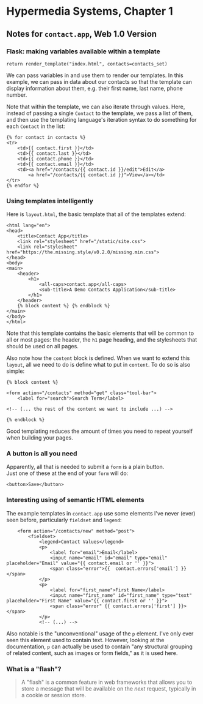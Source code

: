 # Hypermedia Systems, Chapter 1

## Notes for `contact.app`, Web 1.0 Version

### Flask: making variables available within a template
```
return render_template("index.html", contacts=contacts_set)
```
We can pass variables in and use them to render our templates. In this example, we can pass in data about our contacts so that the template can display information about them, e.g. their first name, last name, phone number.

Note that within the template, we can also iterate through values. Here, instead of passing a single `Contact` to the template, we pass a list of them, and then use the templating language's iteration syntax to do something for each `Contact` in the list:

```
{% for contact in contacts %}
<tr>
    <td>{{ contact.first }}</td>
    <td>{{ contact.last }}</td>
    <td>{{ contact.phone }}</td>
    <td>{{ contact.email }}</td>
    <td><a href="/contacts/{{ contact.id }}/edit">Edit</a>
        <a href="/contacts/{{ contact.id }}">View</a></td>
</tr>
{% endfor %}
```

### Using templates intelligently
Here is `layout.html`, the basic template that all of the templates extend:
```
<html lang="en">
<head>
    <title>Contact App</title>
    <link rel="stylesheet" href="/static/site.css">
    <link rel="stylesheet" href="https://the.missing.style/v0.2.0/missing.min.css">
</head>
<body>
<main>
    <header>
        <h1>
            <all-caps>contact.app</all-caps>
            <sub-title>A Demo Contacts Application</sub-title>
        </h1>
    </header>
    {% block content %} {% endblock %}
</main>
</body>
</html>
```
Note that this template contains the basic elements that will be common to all or most pages: the header, the `h1` page heading, and the stylesheets that should be used on all pages.

Also note how the `content` block is defined. When we want to extend this `layout`, all we need to do is define what to put in `content`. To do so is also simple:

```
{% block content %}

<form action="/contacts" method="get" class="tool-bar">
    <label for="search">Search Term</label>

<!-- (... the rest of the content we want to include ...) -->

{% endblock %}
```
Good templating reduces the amount of times you need to repeat yourself when building your pages.

### A button is all you need
Apparently, all that is needed to submit a `form` is a plain button.\
Just one of these at the end of your `form` will do:
```
<button>Save</button>
```
### Interesting using of semantic HTML elements
The example templates in `contact.app` use some elements I've never (ever) seen before, particularly `fieldset` and `legend`:
```
    <form action="/contacts/new" method="post">
        <fieldset>
            <legend>Contact Values</legend>
            <p>
                <label for="email">Email</label>
                <input name="email" id="email" type="email" placeholder="Email" value="{{ contact.email or '' }}">
                <span class="error">{{  contact.errors['email'] }}</span>
            </p>
            <p>
                <label for="first_name">First Name</label>
                <input name="first_name" id="first_name" type="text" placeholder="First Name" value="{{ contact.first or '' }}">
                <span class="error" {{ contact.errors['first'] }}></span>
            </p>
            <!-- (...) -->
```
Also notable is the "unconventional" usage of the `p` element. I've only ever seen this element used to contain text. However, looking at the documentation, `p` can actually be used to contain "any structural grouping of related content, such as images or form fields," as it is used here.

### What is a "flash"?
> A "flash" is a common feature in web frameworks that allows you to store a message that will be available on the *next* request, typically in a cookie or session store.
